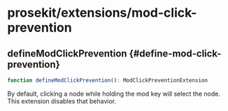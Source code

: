 # prosekit/extensions/mod-click-prevention

## defineModClickPrevention {#define-mod-click-prevention}

```ts
function defineModClickPrevention(): ModClickPreventionExtension
```

By default, clicking a node while holding the mod key will select the node. This
extension disables that behavior.
